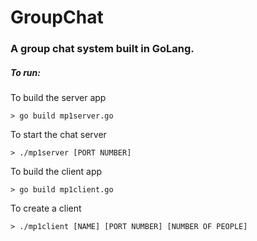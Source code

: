 # GroupChat

### A group chat system built in GoLang.

##### To run:

To build the server app
```
> go build mp1server.go
```

To start the chat server
```
> ./mp1server [PORT NUMBER]
```

To build the client app
```
> go build mp1client.go
```

To create a client
```
> ./mp1client [NAME] [PORT NUMBER] [NUMBER OF PEOPLE]
```
